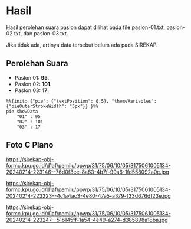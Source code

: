 # Hasil

Hasil perolehan suara paslon dapat dilihat pada file paslon-01.txt, paslon-02.txt, dan paslon-03.txt.

Jika tidak ada, artinya data tersebut belum ada pada SIREKAP.

## Perolehan Suara

 * Paslon 01: **95**.
 * Paslon 02: **101**.
 * Paslon 03: **17**.

```mermaid
%%{init: {"pie": {"textPosition": 0.5}, "themeVariables": {"pieOuterStrokeWidth": "5px"}} }%%
pie showData
    "01" : 95
    "02" : 101
    "03" : 17
```
## Foto C Plano

https://sirekap-obj-formc.kpu.go.id/d1af/pemilu/ppwp/31/75/06/10/05/3175061005134-20240214-223146--76d0f3ee-8a63-4b7f-99a6-1fd558092a0c.jpg

https://sirekap-obj-formc.kpu.go.id/d1af/pemilu/ppwp/31/75/06/10/05/3175061005134-20240214-223223--4c1a4ac3-4e80-47a5-a379-f33d676df23e.jpg

https://sirekap-obj-formc.kpu.go.id/d1af/pemilu/ppwp/31/75/06/10/05/3175061005134-20240214-223247--51b145ff-1a54-4e49-a274-d385898a18ba.jpg
